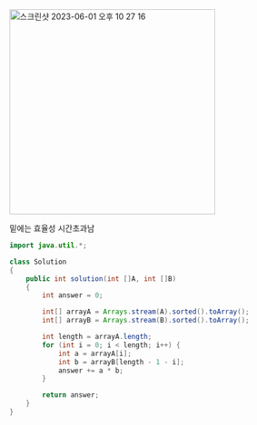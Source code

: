 <img width="362" alt="스크린샷 2023-06-01 오후 10 27 16" src="https://github.com/koreaIT-study/programmers/assets/82895809/a343e097-68ab-4e54-9375-4513fc6243bb">

밑에는 효율성 시간초과남
```java
import java.util.*;

class Solution
{
    public int solution(int []A, int []B)
    {
        int answer = 0;

        int[] arrayA = Arrays.stream(A).sorted().toArray();
        int[] arrayB = Arrays.stream(B).sorted().toArray();

        int length = arrayA.length;
        for (int i = 0; i < length; i++) {
            int a = arrayA[i];
            int b = arrayB[length - 1 - i];
            answer += a * b;
        }

        return answer;
    }
}
```
